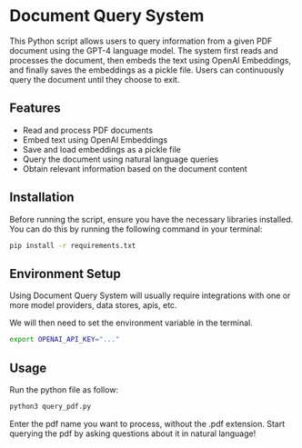 # Document Query System

This Python script allows users to query information from a given PDF document using the GPT-4 language model. The system first reads and processes the document, then embeds the text using OpenAI Embeddings, and finally saves the embeddings as a pickle file. Users can continuously query the document until they choose to exit.

## Features

- Read and process PDF documents
- Embed text using OpenAI Embeddings
- Save and load embeddings as a pickle file
- Query the document using natural language queries
- Obtain relevant information based on the document content

## Installation

Before running the script, ensure you have the necessary libraries installed. You can do this by running the following command in your terminal:

```bash
pip install -r requirements.txt
```

## Environment Setup

Using Document Query System will usually require integrations with one or more model providers, data stores, apis, etc.

We will then need to set the environment variable in the terminal.

```bash
export OPENAI_API_KEY="..."
```

## Usage
Run the python file as follow:
```bash
python3 query_pdf.py
```

Enter the pdf name you want to process, without the .pdf extension. Start querying the pdf by asking questions about it in natural language!
